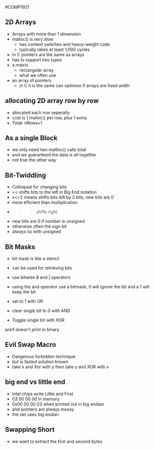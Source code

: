 #COMP1921
## 2D Arrays
- Arrays with more than 1 dimension
- malloc() is very slow
	- two context switches and heavy-weight code
	- typically takes at least 1,000 cycles
- In C pointers are the same as arrays
- has to support two types
- a matrix
	- rectangular array
	- what we often use
- an array of pointers
	- in C it is the same
can optimise if arrays are fixed width
## allocating 2D array row by row
- allocated each row seperatly
- cost is 1 malloc() per row, plus 1 extra
- Total: nRows+1
## As a single Block
- we only need two mallloc() calls total
- and we guaranteed the data is all together
- not true the other way

## Bit-Twiddling
- Colloquial for changing bits
- << shifts bits to the left in Big End notation
- x<<2 means shifts bits left by 2 bits, new bits are 0
- more efficient than multiplication
- >> shifts right
- new bits are 0 if number is unsigned
- otherwise often the sign bit
- always so with unsigned 

## Bit Masks
- bit mask is like a stencil
- can be used for retrieving bits
- use bitwise & and | operators
- using the and operator use a bitmask, 0 will ignore the bit and a 1 will keep the bit

- set to 1 with OR
- clear single bit to 0 with AND
- Toggle single bit with XOR

prinf doesn't print in binary

## Evil Swap Macro
- Dangerous forbidden technique
- but is fasted solution known
- take x and Xor with y then take y and XOR with x

## big end vs little end
- Intel chips write Little and First
- 03 00 00 00 in memory
- 0x00 00 00 03 when printed out in big endian
- and pointers are always messy
- the net uses big endian

## Swapping Short
- we want to extract the first and second bytes